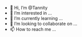 - 👋 Hi, I’m @Tannity
- 👀 I’m interested in ...
- 🌱 I’m currently learning ...
- 💞️ I’m looking to collaborate on ...
- 📫 How to reach me ...

<!---
Tannity/Tannity is a ✨ special ✨ repository because its `README.md` (this file) appears on your GitHub profile.
You can click the Preview link to take a look at your changes.
--->
